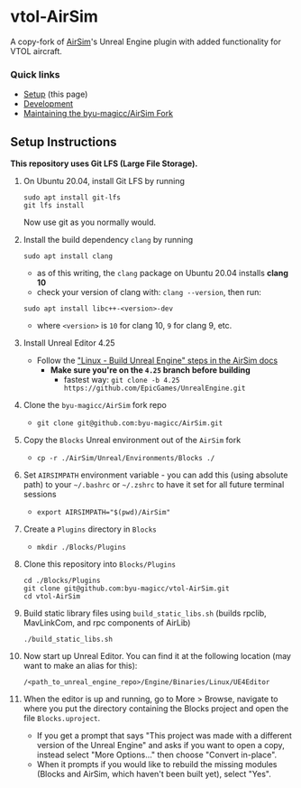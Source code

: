 # vtol-AirSim
A copy-fork of [AirSim](https://github.com/microsoft/AirSim)'s Unreal Engine plugin with added functionality for VTOL aircraft. 

### Quick links

* [Setup](#setup) (this page)
* [Development](DEVELOPMENT.md)
* [Maintaining the byu-magicc/AirSim Fork](FORK.md)

## Setup Instructions

**This repository uses Git LFS (Large File Storage).**
1. On Ubuntu 20.04, install Git LFS by running 
    ```
    sudo apt install git-lfs
    git lfs install
    ```
    Now use git as you normally would. 
1. Install the build dependency `clang` by running
    ```
    sudo apt install clang
    ```
    - as of this writing, the `clang` package on Ubuntu 20.04 installs **clang 10**
    - check your version of clang with: `clang --version`, then run:
    ```
    sudo apt install libc++-<version>-dev
    ```
    - where `<version>` is `10` for clang 10, `9` for clang 9, etc.

1. Install Unreal Editor 4.25
    - Follow the ["Linux - Build Unreal Engine" steps in the AirSim docs](https://microsoft.github.io/AirSim/build_linux/#linux-build-unreal-engine)
        - **Make sure you're on the `4.25` branch before building** 
            - fastest way: `git clone -b 4.25 https://github.com/EpicGames/UnrealEngine.git`
1. Clone the `byu-magicc/AirSim` fork repo
    - `git clone git@github.com:byu-magicc/AirSim.git`
1. Copy the `Blocks` Unreal environment out of the `AirSim` fork
    - `cp -r ./AirSim/Unreal/Environments/Blocks ./`
1. Set `AIRSIMPATH` environment variable - you can add this (using absolute path) to your `~/.bashrc` or `~/.zshrc` to have it set for all future terminal sessions
    - `export AIRSIMPATH="$(pwd)/AirSim"`
1. Create a `Plugins` directory in `Blocks`
    - `mkdir ./Blocks/Plugins`
1. Clone this repository into `Blocks/Plugins`
    ```
    cd ./Blocks/Plugins
    git clone git@github.com:byu-magicc/vtol-AirSim.git
    cd vtol-AirSim
    ```
1. Build static library files using `build_static_libs.sh` (builds rpclib, MavLinkCom, and rpc components of AirLib)
    ```
    ./build_static_libs.sh
    ```
1. Now start up Unreal Editor. You can find it at the following location (may want to make an alias for this):
    ```
    /<path_to_unreal_engine_repo>/Engine/Binaries/Linux/UE4Editor
    ```
1. When the editor is up and running, go to More > Browse, navigate to where you put the directory containing the Blocks project and open the file `Blocks.uproject`. 
   - If you get a prompt that says "This project was made with a different version of the Unreal Engine" and asks if you want to open a copy, instead select "More Options..." then choose "Convert in-place".
   - When it prompts if you would like to rebuild the missing modules (Blocks and AirSim, which haven't been built yet), select "Yes". 
